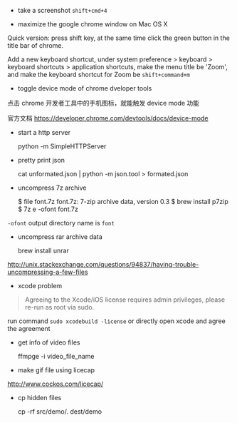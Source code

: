 * take a screenshot  `shift+cmd+4 `

* maximize the google chrome window on Mac OS X

Quick version: press shift key, at the same time click the green button in the
title bar of chrome.

Add a new keyboard shortcut, under system preference > keyboard > keyboard
shortcuts > application shortcuts, make the menu title be 'Zoom', and make the
keyboard shortcut for Zoom be `shift+command+m`

* toggle device mode of chrome dveloper tools

点击 chrome 开发者工具中的手机图标，就能触发 device mode 功能

官方文档 <https://developer.chrome.com/devtools/docs/device-mode>

* start a http server

    python -m SimpleHTTPServer

* pretty print json

    cat unformated.json | python -m json.tool > formated.json

* uncompress 7z archive

    $ file font.7z
    font.7z: 7-zip archive data, version 0.3
    $ brew install p7zip
    $ 7z e -ofont font.7z

`-ofont` output directory name is `font`

* uncompress rar archive data

    brew install unrar

http://unix.stackexchange.com/questions/94837/having-trouble-uncompressing-a-few-files

* xcode problem

>Agreeing to the Xcode/iOS license requires admin privileges, please re-run as root via sudo.

run command `sudo xcodebuild -license` or directly open xcode and agree the agreement

* get info of video files

    ffmpge -i video_file_name

* make gif file using licecap

http://www.cockos.com/licecap/

* cp hidden files

    cp -rf src/demo/. dest/demo




